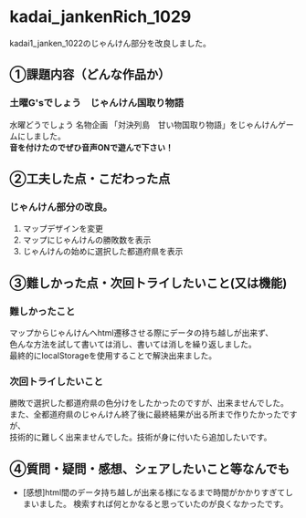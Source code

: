 # kadai_jankenRich_1029
kadai1_janken_1022のじゃんけん部分を改良しました。

## ①課題内容（どんな作品か）
### 土曜G'sでしょう　じゃんけん国取り物語  
  水曜どうでしょう 名物企画 「対決列島　甘い物国取り物語」をじゃんけんゲームにしました。  
  **音を付けたのでぜひ音声ONで遊んで下さい！**

## ②工夫した点・こだわった点
### じゃんけん部分の改良。
 1. マップデザインを変更
 1. マップにじゃんけんの勝敗数を表示
 1. じゃんけんの始めに選択した都道府県を表示

## ③難しかった点・次回トライしたいこと(又は機能)
### 難しかったこと
  マップからじゃんけんへhtml遷移させる際にデータの持ち越しが出来ず、  
  色んな方法を試して書いては消し、書いては消しを繰り返しました。  
  最終的にlocalStorageを使用することで解決出来ました。
  
### 次回トライしたいこと
  勝敗で選択した都道府県の色分けをしたかったのですが、出来ませんでした。  
  また、全都道府県のじゃんけん終了後に最終結果が出る所まで作りたかったですが、  
  技術的に難しく出来ませんでした。技術が身に付いたら追加したいです。
  
## ④質問・疑問・感想、シェアしたいこと等なんでも
- [感想]html間のデータ持ち越しが出来る様になるまで時間がかかりすぎてしまいました。
  検索すれば何とかなると思っていたのが良くなかったです。
